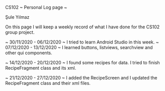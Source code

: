 CS102 ~ Personal Log page ~


Şule Yılmaz 

On this page I will keep a weekly record of what I have done for the CS102 group project.


~ 30/11/2020 - 06/12/2020 ~
I tried to learn Android Studio in this week.
~ 07/12/2020 - 13/12/2020 ~
I learned buttons, listviews, searchview and other qui components.  

~ 14/12/2020 - 20/12/2020 ~
I found some recipes for data. I tried to finish RecipeFragment class and its xml. 

~ 21/12/2020 - 27/12/2020 ~
I added the RecipeScreen and I updated the RecipeFragment class and their xml files.




